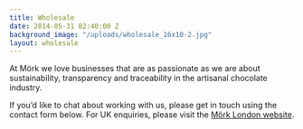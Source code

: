 ```yaml
---
title: Wholesale
date: 2014-05-31 02:40:00 Z
background_image: "/uploads/wholesale_16x10-2.jpg"
layout: wholesale
---
```


At Mörk we love businesses that are as passionate as we are about sustainability, transparency and traceability in the artisanal chocolate industry.


If you’d like to chat about working with us, please get in touch using the contact form below.
For UK enquiries, please visit the [Mörk London website](http://morkchocolate.co.uk).

